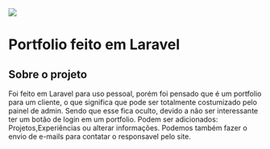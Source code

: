 <img src="https://miro.medium.com/max/700/1*QckeZGe8uhX5Hkx0N8HmTg.png">
<h1>Portfolio feito em Laravel</h1>


## Sobre o projeto
Foi feito em Laravel para uso pessoal, porém foi pensado que é um portfolio para um cliente, o que significa que pode ser totalmente costumizado pelo painel de admin.
Sendo que esse fica oculto, devido a não ser interessante ter um botão de login em um portfolio.
Podem ser adicionados: Projetos,Experiências ou alterar informações.
Podemos também fazer o envio de e-mails para contatar o responsavel pelo site.

